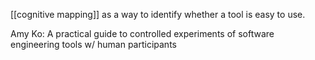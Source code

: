 [[cognitive mapping]] as a way to identify whether a tool is easy to use.

Amy Ko: A practical guide to controlled experiments of software engineering tools w/ human participants